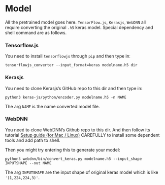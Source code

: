 # Model

All the pretrained model goes here. `TensorFlow.js`, `Kerasjs`, `WebDNN` all require converting the original `.h5` keras model. Special dependency and shell command are as follows.

### Tensorflow.js

You need to install `tensorflowjs` through `pip` and then type in:

```shell
tensorflowjs_converter --input_format=keras modelname.h5 dir
```

### Kerasjs

You need to clone Kerasjs’s GitHub repo to this dir and then type in:

```shell
python3 keras-js/python/encoder.py modelname.h5 -n NAME
```

The arg `NAME` is the name converted model file.

### WebDNN

You need to clone WebDNN’s Github repo to this dir. And then follow its tutorial [Setup guide (for Mac / Linux)](https://mil-tokyo.github.io/webdnn/docs/tutorial/setup.html#) CAREFULLY to install some dependent tools and add path to shell.

Then you might try entering this to generate your model:

```shell 
python3 webdnn/bin/convert_keras.py modelname.h5 --input_shape INPUTSHAPE --out NAME
```

The arg `INPUTSHAPE` are the input shape of original keras model which is like `'(1,224,224,3)'`.

 